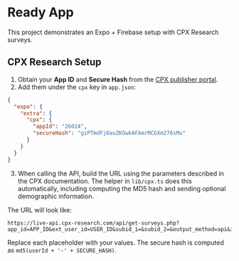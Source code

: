 # Ready App

This project demonstrates an Expo + Firebase setup with CPX Research surveys.

## CPX Research Setup

1. Obtain your **App ID** and **Secure Hash** from the [CPX publisher portal](https://publisher.cpx-research.com/).
2. Add them under the `cpx` key in `app.json`:

```json
{
  "expo": {
    "extra": {
      "cpx": {
        "appId": "26024",
        "secureHash": "giPTmdFjOauZKOwkAFAmrMCGXm276sMu"
      }
    }
  }
}
```

3. When calling the API, build the URL using the parameters described in the CPX documentation. The helper in `lib/cpx.ts` does this automatically, including computing the MD5 hash and sending optional demographic information.

The URL will look like:

```
https://live-api.cpx-research.com/api/get-surveys.php?app_id=APP_ID&ext_user_id=USER_ID&subid_1=&subid_2=&output_method=api&ip_user=IP&user_agent=AGENT&limit=12&secure_hash=HASH&main_info=true&birthday_day=DD&birthday_month=MM&birthday_year=YYYY&gender=G&user_country_code=CC&zip_code=ZIP
```

Replace each placeholder with your values. The secure hash is computed as `md5(userId + '-' + SECURE_HASH)`.

